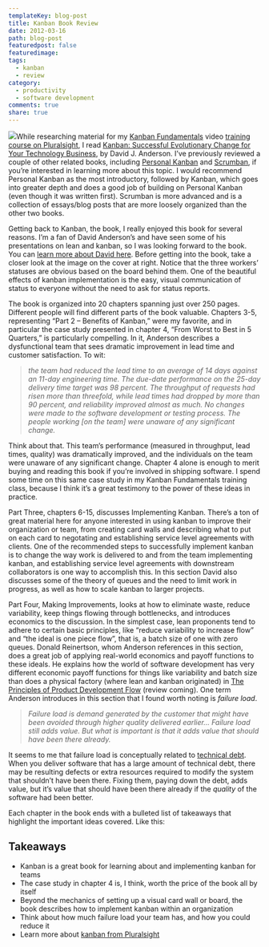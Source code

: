 ```yaml
---
templateKey: blog-post
title: Kanban Book Review
date: 2012-03-16
path: blog-post
featuredpost: false
featuredimage: 
tags:
  - kanban
  - review
category:
  - productivity
  - software development
comments: true
share: true
---
```


![](/img/Kanban-book-image1.jpg)While researching material for my [Kanban Fundamentals](http://www.pluralsight-training.net/microsoft/courses/TableOfContents?courseName=kanban-fundamentals&highlight=steve-smith_kanban-fund-m2-personal*10,11,0,2,5,7,8,12,1,3,4,6,9!steve-smith_kanban-fund-m3-team*1,4,6!steve-smith_kanban-fund-m1-basic*1,0,2,8,9,4,3,5,6,7#kanban-fund-m2-personal) video [training course on Pluralsight](http://ardalis.com/training-classes), I read [Kanban: Successful Evolutionary Change for Your Technology Business](http://amzn.to/wpRfnF), by David J. Anderson. I’ve previously reviewed a couple of other related books, including [Personal Kanban](http://ardalis.com/personal-kanban-book-review) and [Scrumban](http://ardalis.com/reviewing-scrumban-the-book), if you’re interested in learning more about this topic. I would recommend Personal Kanban as the most introductory, followed by Kanban, which goes into greater depth and does a good job of building on Personal Kanban (even though it was written first). Scrumban is more advanced and is a collection of essays/blog posts that are more loosely organized than the other two books.

Getting back to Kanban, the book, I really enjoyed this book for several reasons. I’m a fan of David Anderson’s and have seen some of his presentations on lean and kanban, so I was looking forward to the book. You can [learn more about David here](http://www.agilemanagement.net). Before getting into the book, take a closer look at the image on the cover at right. Notice that the three workers’ statuses are obvious based on the board behind them. One of the beautiful effects of kanban implementation is the easy, visual communication of status to everyone without the need to ask for status reports.

The book is organized into 20 chapters spanning just over 250 pages. Different people will find different parts of the book valuable. Chapters 3-5, representing “Part 2 – Benefits of Kanban,” were my favorite, and in particular the case study presented in chapter 4, “From Worst to Best in 5 Quarters,” is particularly compelling. In it, Anderson describes a dysfunctional team that sees dramatic improvement in lead time and customer satisfaction. To wit:

> _the team had reduced the lead time to an average of 14 days against an 11-day engineering time. The due-date performance on the 25-day delivery time target was 98 percent. The throughput of requests had risen more than threefold, while lead times had dropped by more than 90 percent, and reliability improved almost as much. No changes were made to the software development or testing process. The people working \[on the team\] were unaware of any significant change._

Think about that. This team’s performance (measured in throughput, lead times, quality) was dramatically improved, and the individuals on the team were unaware of any significant change. Chapter 4 alone is enough to merit buying and reading this book if you’re involved in shipping software. I spend some time on this same case study in my Kanban Fundamentals training class, because I think it’s a great testimony to the power of these ideas in practice.

Part Three, chapters 6-15, discusses Implementing Kanban. There’s a ton of great material here for anyone interested in using kanban to improve their organization or team, from creating card walls and describing what to put on each card to negotating and establishing service level agreements with clients. One of the recommended steps to successfully implement kanban is to change the way work is delivered to and from the team implementing kanban, and establishing service level agreements with downstream collaborators is one way to accomplish this. In this section David also discusses some of the theory of queues and the need to limit work in progress, as well as how to scale kanban to larger projects.

Part Four, Making Improvements, looks at how to eliminate waste, reduce variability, keep things flowing through bottlenecks, and introduces economics to the discussion. In the simplest case, lean proponents tend to adhere to certain basic principles, like “reduce variability to increase flow” and “the ideal is one piece flow”, that is, a batch size of one with zero queues. Donald Reinertson, whom Anderson references in this section, does a great job of applying real-world economics and payoff functions to these ideals. He explains how the world of software development has very different economic payoff functions for things like variability and batch size than does a physical factory (where lean and kanban originated) in [The Principles of Product Development Flow](http://amzn.to/yzqWOR) (review coming). One term Anderson introduces in this section that I found worth noting is _failure load_.

> _Failure load is demand generated by the customer that might have been avoided through higher quality delivered earlier… Failure load still adds value. But what is important is that it adds value that should have been there already._

It seems to me that failure load is conceptually related to [technical debt](http://deviq.com/technical-debt). When you deliver software that has a large amount of technical debt, there may be resulting defects or extra resources required to modify the system that shouldn’t have been there. Fixing them, paying down the debt, adds value, but it’s value that should have been there already if the _quality_ of the software had been better.

Each chapter in the book ends with a bulleted list of takeaways that highlight the important ideas covered. Like this:

## Takeaways

- Kanban is a great book for learning about and implementing kanban for teams
- The case study in chapter 4 is, I think, worth the price of the book all by itself
- Beyond the mechanics of setting up a visual card wall or board, the book describes how to implement kanban within an organization
- Think about how much failure load your team has, and how you could reduce it
- Learn more about [kanban from Pluralsight](http://www.pluralsight-training.net/microsoft/Courses/Find?highlight=true&searchTerm=kanban)
